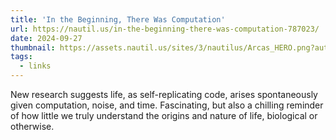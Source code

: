 ```yaml
---
title: 'In the Beginning, There Was Computation'
url: https://nautil.us/in-the-beginning-there-was-computation-787023/
date: 2024-09-27
thumbnail: https://assets.nautil.us/sites/3/nautilus/Arcas_HERO.png?auto=compress&fm=png&ixlib=php-3.3.1
tags:
  - links
---
```


New research suggests life, as self-replicating code, arises spontaneously given computation, noise, and time. Fascinating, but also a chilling reminder of how little we truly understand the origins and nature of life, biological or otherwise.

